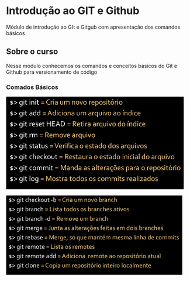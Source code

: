 # Introdução ao GIT e Github

Módulo de introdução ao GIt e Gitgub com apresentação dos comandos básicos

## Sobre o curso

 Nesse módulo conhecemos os comandos e conceitos básicos do Git e Github para versionamento de código

### Comados Básicos
![Tela inicial](img/comandos%20git1.png)

![Imagem do jogo](img/comandos%20git2.png)

